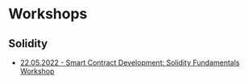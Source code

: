 # Workshops
## Solidity
- [22.05.2022 - Smart Contract Development: Solidity Fundamentals Workshop](https://github.com/bilira-org/workshops/tree/solidity-2022-05-22)